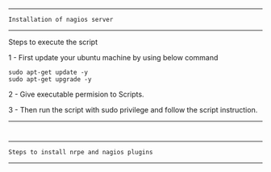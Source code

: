 #
#
#

----------------------------------------------------------------------------------------------------

	Installation of nagios server 

----------------------------------------------------------------------------------------------------

Steps to execute the script

1 - First update your ubuntu machine by using below command

	sudo apt-get update -y
	sudo apt-get upgrade -y

2 - Give executable permision to Scripts.

3 - Then run the script with sudo privilege and follow the script instruction.

******************************************************************************************************

#
#
#

------------------------------------------------------------------------------------------------------

	Steps to install nrpe and nagios plugins

------------------------------------------------------------------------------------------------------


